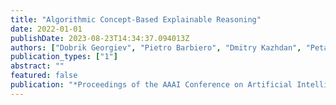 ```yaml
---
title: "Algorithmic Concept-Based Explainable Reasoning"
date: 2022-01-01
publishDate: 2023-08-23T14:34:37.094013Z
authors: ["Dobrik Georgiev", "Pietro Barbiero", "Dmitry Kazhdan", "Petar Veličković", "Pietro Liò"]
publication_types: ["1"]
abstract: ""
featured: false
publication: "*Proceedings of the AAAI Conference on Artificial Intelligence*"
---
```


